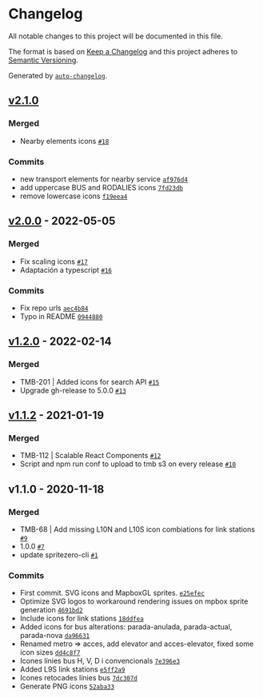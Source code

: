 # Changelog

All notable changes to this project will be documented in this file.

The format is based on [Keep a Changelog](https://keepachangelog.com/en/1.0.0/)
and this project adheres to [Semantic Versioning](https://semver.org/spec/v2.0.0.html).

Generated by [`auto-changelog`](https://github.com/CookPete/auto-changelog).

## [v2.1.0](https://github.com/tmb-barcelona/TMB-Icons/compare/v2.0.0...v2.1.0)

### Merged

- Nearby elements icons [`#18`](https://github.com/tmb-barcelona/TMB-Icons/pull/18)

### Commits

- new transport elements for nearby service [`af976d4`](https://github.com/tmb-barcelona/TMB-Icons/commit/af976d4ea897fd87fa11bf64a568185b0e00c4b2)
- add uppercase BUS and RODALIES icons [`7fd23db`](https://github.com/tmb-barcelona/TMB-Icons/commit/7fd23db413ed2b20379c55c4b0341b8c57e3c108)
- remove lowercase icons [`f19eea4`](https://github.com/tmb-barcelona/TMB-Icons/commit/f19eea42cad4cbfc27cef7259eda11bd10aae08d)

## [v2.0.0](https://github.com/tmb-barcelona/TMB-Icons/compare/v1.2.0...v2.0.0) - 2022-05-05

### Merged

- Fix scaling icons [`#17`](https://github.com/tmb-barcelona/TMB-Icons/pull/17)
- Adaptación a typescript [`#16`](https://github.com/tmb-barcelona/TMB-Icons/pull/16)

### Commits

- Fix repo urls [`aec4b84`](https://github.com/tmb-barcelona/TMB-Icons/commit/aec4b8445874315a1d04520b8e502049ac8e8048)
- Typo in README [`0944880`](https://github.com/tmb-barcelona/TMB-Icons/commit/0944880865383a99b9b3610eecfbf425da60be8d)

## [v1.2.0](https://github.com/tmb-barcelona/TMB-Icons/compare/v1.1.2...v1.2.0) - 2022-02-14

### Merged

- TMB-201 | Added icons for search API [`#15`](https://github.com/tmb-barcelona/TMB-Icons/pull/15)
- Upgrade gh-release to 5.0.0 [`#13`](https://github.com/tmb-barcelona/TMB-Icons/pull/13)

## [v1.1.2](https://github.com/tmb-barcelona/TMB-Icons/compare/v1.1.0...v1.1.2) - 2021-01-19

### Merged

- TMB-112 | Scalable React Components [`#12`](https://github.com/tmb-barcelona/TMB-Icons/pull/12)
- Script and npm run conf to upload to tmb s3 on every release [`#10`](https://github.com/tmb-barcelona/TMB-Icons/pull/10)

## v1.1.0 - 2020-11-18

### Merged

- TMB-68 | Add missing L10N and L10S icon combiations for link stations [`#9`](https://github.com/tmb-barcelona/TMB-Icons/pull/9)
- 1.0.0 [`#7`](https://github.com/tmb-barcelona/TMB-Icons/pull/7)
- update spritezero-cli [`#1`](https://github.com/tmb-barcelona/TMB-Icons/pull/1)

### Commits

- First commit. SVG icons and MapboxGL sprites. [`e25efec`](https://github.com/tmb-barcelona/TMB-Icons/commit/e25efec08a423be8f00852c3ee55e9fc795dd3b0)
- Optimize SVG logos to workaround rendering issues on mpbox sprite generation [`4691bd2`](https://github.com/tmb-barcelona/TMB-Icons/commit/4691bd205a7d8efe5685727fdd99fc8e11d156b2)
- Include icons for link stations [`18ddfea`](https://github.com/tmb-barcelona/TMB-Icons/commit/18ddfea57ff6a3f6fed2355e05b986608b820c22)
- Added icons for bus alterations: parada-anulada, parada-actual, parada-nova [`da96631`](https://github.com/tmb-barcelona/TMB-Icons/commit/da966316f7cae52362ac4a7c77f6b31ab2a0a493)
- Renamed metro =&gt; acces, add elevator and acces-elevator, fixed some icon sizes [`dd4c8f7`](https://github.com/tmb-barcelona/TMB-Icons/commit/dd4c8f7f4bddcd35e92aa267aa0ab4a35ffa8431)
- Icones línies bus H, V, D i convencionals [`7e396e3`](https://github.com/tmb-barcelona/TMB-Icons/commit/7e396e36f6e45a871b0a00767566bb9346909214)
- Added L9S link stations [`e5ff2a9`](https://github.com/tmb-barcelona/TMB-Icons/commit/e5ff2a932c78240b5cb5f2e63c601ca28e3e5e09)
- Icones retocades línies bus [`7dc307d`](https://github.com/tmb-barcelona/TMB-Icons/commit/7dc307d274fa5d580aec1486b64a42e9062583d5)
- Generate PNG icons [`52aba33`](https://github.com/tmb-barcelona/TMB-Icons/commit/52aba330225b8d1a9b43dd0312b8ba78b719397d)
